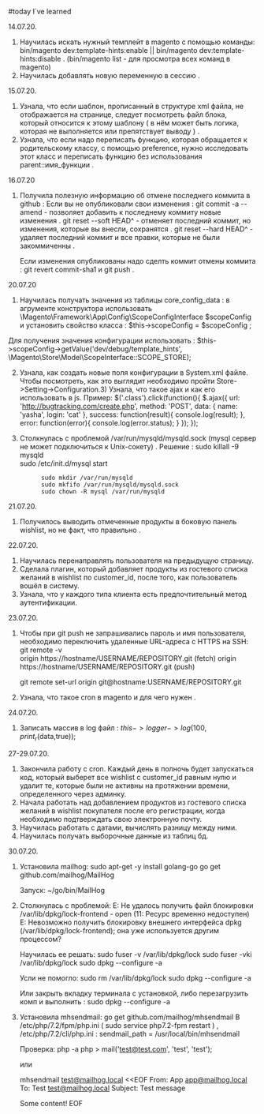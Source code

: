 #today I`ve learned

14.07.20.
1) Научилась искать нужный темплейт в magento с помощью команды: bin/magento dev:template-hints:enable || bin/magento dev:template-hints:disable .
(bin/magento list - для просмотра всех команд в magento) 
2) Научилась добавлять новую переменную в сессию .

15.07.20.
1) Узнала, что если шаблон, прописанный в структуре xml файла,  не отображается на странице, следует посмотреть файл блока, который относится к этому шаблону ( в нём может быть логика, которая не выполняется или препятствует выводу ) . 
2) Узнала, что если надо переписать функцию, которая обращается к родительскому классу, с помощью preference, нужно исследовать этот класс и переписать функцию без использования parent::имя_функции .

16.07.20
1) Получила полезную информацию об отмене последнего коммита в github :
   Если вы не опубликовали свои изменения :
   git commit -a --amend     -    позволяет добавить к последнему коммиту новые изменения .
   git reset --soft HEAD^    -    отменяет последний коммит, но изменения, которые вы внесли, сохранятся .
   git reset --hard HEAD^    -    удаляет последний коммит и все правки, которые не были закоммиченны .
   
   Если изменения опубликованы надо сделть коммит отмены коммита : 
   git revert commit-sha1    и    git push .

20.07.20
1) Научилась получать значения из таблицы core_config_data : 
 в агрументе конструктора использовать \Magento\Framework\App\Config\ScopeConfigInterface $scopeConfig и 
 установить свойство класса : $this->scopeConfig = $scopeConfig ;

 Для получения значения конфигурации использовать :
   $this->scopeConfig->getValue('dev/debug/template_hints', \Magento\Store\Model\ScopeInterface::SCOPE_STORE);

2) Узнала, как создать новые поля конфигурации в System.xml файле. Чтобы посмотреть, как это выглядит необходимо пройти Store->Setting->Configuration.3) Узнала, что такое ajax и как его использовать в js. Пример:
    $('.class').click(function(){
        $.ajax({
            url: 'http://bugtracking.com/create.php',
            method: 'POST',
            data: {
                name: 'yasha',
                login: 'cat'
            },
            success: function(result){
                console.log(result);
            },
            error: function(error){
                console.log(error.status);
            }
        });
    });
 
4) Столкнулась с проблемой /var/run/mysqld/mysqld.sock (mysql сервер не может подключиться к Unix-сокету) .
   Решение : sudo killall -9 mysqld  
             sudo /etc/init.d/mysql start

             sudo mkdir /var/run/mysqld
             sudo mkfifo /var/run/mysqld/mysqld.sock
             sudo chown -R mysql /var/run/mysqld

21.07.20.
1) Получилось выводить отмеченные продукты в боковую панель wishlist, но не факт, что правильно .

22.07.20.
1) Научилась перенаправлять пользователя на предыдущую страницу.
2) Сделала плагин, который добавляет продукты из гостевого списка желаний в wishlist по customer_id, после того, как пользователь вошёл в систему.
3) Узнала, что у каждого типа клиента есть предпочтительный метод аутентификации.

23.07.20.
1) Чтобы при git push не запрашивались пароль и имя пользователя, необходимо переключить удаленные URL-адреса с HTTPS на SSH:
   git remote -v    
                   origin  https://hostname/USERNAME/REPOSITORY.git (fetch)
                   origin  https://hostname/USERNAME/REPOSITORY.git (push)

   git remote set-url origin git@hostname:USERNAME/REPOSITORY.git
2) Узнала, что такое cron в magento и для чего нужен .

24.07.20.
1) Записать массив в log файл : $this->logger->log(100,print_r($data,true));

27-29.07.20.
1) Закончила работу с cron. Каждый день в полночь будет запускаться код, который выберет все wishlist c customer_id равным нулю и удалит те, которые были не активны на протяжении времени, определенного через админку. 
2) Начала работать над добавлением продуктов из гостевого списка желаний в wishlist покупателя после его регистрации, когда необходимо подтверждать свою электронную почту.
3) Научилась работать с датами, вычислять разницу между ними.
4) Научилась получать выборочные данные из таблиц бд.

30.07.20.
1) Установила mailhog: 
   sudo apt-get -y install golang-go
   go get github.com/mailhog/MailHog

   Запуск:
   ~/go/bin/MailHog

2) Столкнулась с проблемой:
   E: Не удалось получить файл блокировки /var/lib/dpkg/lock-frontend - open (11: Ресурс временно недоступен)
   E: Невозможно получить блокировку внешнего интерфейса dpkg (/var/lib/dpkg/lock-frontend); она уже используется другим процессом?

   Научилась ее решать:
   sudo fuser -v /var/lib/dpkg/lock
   sudo fuser -vki /var/lib/dpkg/lock
   sudo dpkg --configure -a

   Усли не помогло:
   sudo rm /var/lib/dpkg/lock
   sudo dpkg --configure -a

   Или закрыть вкладку терминала с установкой, либо перезагрузить комп и выполнить : 
   sudo dpkg --configure -a 

3) Установила mhsendmail: 
   go get github.com/mailhog/mhsendmail
   В /etc/php/7.2/fpm/php.ini ( sudo service php7.2-fpm restart )  ,  /etc/php/7.2/cli/php.ini : 
   sendmail_path = /usr/local/bin/mhsendmail
   
   Проверка:
   php -a
   php > mail('test@test.com', 'test', 'test');

   или 
 
   mhsendmail test@mailhog.local <<EOF
   From: App <app@mailhog.local>
   To: Test <test@mailhog.local>
   Subject: Test message

   Some content!
   EOF
